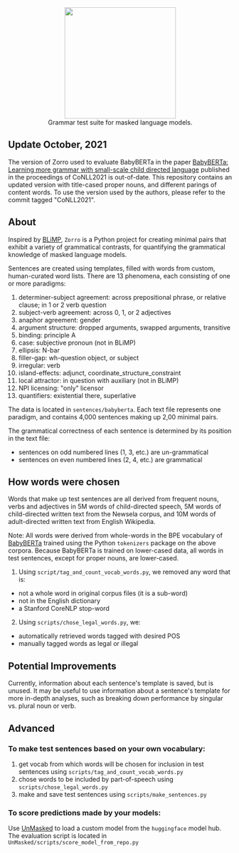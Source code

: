 <div align="center">
 <img src="images/logo.png" width="250"> 
 <br>
 Grammar test suite for masked language models.
</div>



## Update October, 2021

The version of Zorro used to evaluate BabyBERTa in the paper
[BabyBERTa: Learning more grammar with small-scale child directed language](https://aclanthology.org/2021.conll-1.49/) published in the proceedings of CoNLL2021
is out-of-date. This repository contains an updated version with title-cased proper nouns, 
and different parings of content words. 
To use the version used by the authors, please refer to the commit tagged "CoNLL2021".

## About

Inspired by [BLiMP](https://arxiv.org/pdf/1912.00582.pdf), 
`Zorro` is a Python project for creating minimal pairs that exhibit a variety of grammatical contrasts, 
for quantifying the grammatical knowledge of masked language models.

Sentences are created using templates, filled with words from custom, human-curated word lists. 
There are 13 phenomena, each consisting of one or more paradigms:
1. determiner-subject agreement: across prepositional phrase, or relative clause; in 1 or 2 verb question
2. subject-verb agreement: across 0, 1, or 2 adjectives
3. anaphor agreement: gender
4. argument structure: dropped arguments, swapped arguments, transitive
5. binding: principle A
6. case: subjective pronoun  (not in BLiMP)
7. ellipsis: N-bar
8. filler-gap: wh-question object, or subject
9. irregular: verb
10. island-effects: adjunct, coordinate_structure_constraint 
11. local attractor: in question with auxiliary (not in BLiMP)
12. NPI licensing: "only" licensor
13. quantifiers: existential there, superlative

The data is located in `sentences/babyberta`. 
Each text file represents one paradigm, and contains 4,000 sentences making up 2,00 minimal pairs.

The grammatical correctness of each sentence is determined by its position in the text file:
- sentences on odd numbered lines (1, 3, etc.) are un-grammatical
- sentences on even numbered lines (2, 4, etc.) are grammatical

## How words were chosen

Words that make up test sentences are all derived from frequent nouns, verbs and adjectives in 5M words of child-directed speech, 
5M words of child-directed written text from the Newsela corpus, and 10M words of adult-directed written text from English Wikipedia.

Note: All words were derived from whole-words in the BPE vocabulary of [BabyBERTa](https://github.com/phueb/BabyBERTa) trained using the Python `tokenizers` package on the above corpora. 
Because BabyBERTa is trained on lower-cased data, all words in test sentences, except for proper nouns, are lower-cased. 

1. Using `script/tag_and_count_vocab_words.py`, we removed any word that is:
- not a whole word in original corpus files (it is a sub-word)
- not in the English dictionary
- a Stanford CoreNLP stop-word

2. Using `scripts/chose_legal_words.py`, we:
- automatically retrieved words tagged with desired POS
- manually tagged words as legal or illegal

## Potential Improvements

Currently, information about each sentence's template is saved, but is unused.
It may be useful to use information about a sentence's template for more in-depth analyses,
 such as breaking down performance by singular vs. plural noun or verb.


## Advanced

### To make test sentences based on your own vocabulary:

1. get vocab from which words will be chosen for inclusion in test sentences using `scripts/tag_and_count_vocab_words.py`
2. chose words to be included by part-of-speech using `scripts/chose_legal_words.py`
2. make and save test sentences using `scripts/make_sentences.py`

### To score predictions made by your models:

Use [UnMasked](https://github.com/phueb/UnMasked) to load a custom model from the `huggingface` model hub.
The evaluation script is located in `UnMasked/scripts/score_model_from_repo.py`
 

